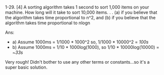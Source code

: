 1-29. [4] A sorting algorithm takes 1 second to sort 1,000 items on your machine. How long will it take to sort 10,000 items. . .
(a) if you believe that the algorithm takes time proportional to n^2, and
(b) if you believe that the algorithm takes time proportional to nlogn 


Ans: 
- a) Assume 1000ms = 1/1000 * 1000^2 so, 1/1000 * 10000^2 = *100s*
- b) Assume 1000ms = 1/10 * 1000log(1000), so 1/10 * 10000log(10000) = ~*33s*


Very rough! Didn't bother to use any other terms or constants...so it's a super basic solution.
